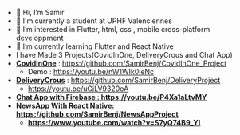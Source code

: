 - 👋 Hi, I’m Samir
- 👋 I'm currently a student at UPHF Valenciennes
- 👀 I’m interested in Flutter, html, css , mobile cross-platform developpment 
- 🌱 I’m currently learning Flutter and React Native
- I have Made 3 Projects(CovidInOne, DeliveryCrous and Chat App)
- <b><u>CovidInOne</u></b> : https://github.com/SamirBenj/CovidInOne_Project
  - Demo : https://youtu.be/nW1WIk0ieNc
- <b><u>DeliveryCrous</u></b> : https://github.com/SamirBenj/DeliveryProject
  - https://youtu.be/uGjLV9320oA
- <b><u>Chat App with Firebase : https://youtu.be/P4Xa1aLtvMY
- <b><u>NewsApp With React Native</u></b>: https://github.com/SamirBenj/NewsAppProject
   - https://www.youtube.com/watch?v=S7yQ74B9_YI
   

